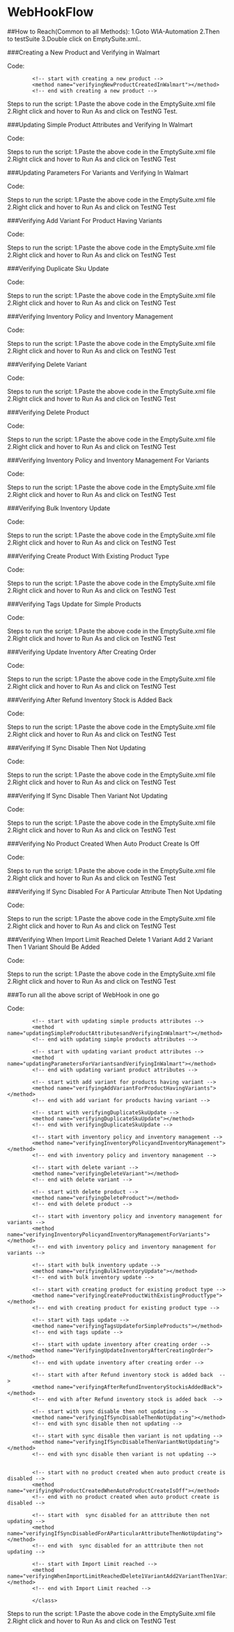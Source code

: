 # WebHookFlow

##How to Reach(Common to all Methods):
1.Goto WIA-Automation
2.Then to testSuite
3.Double click on EmptySuite.xml..

###Creating a New Product and Verifying in Walmart

Code:

<?xml version="1.0" encoding="UTF-8" ?>
<!DOCTYPE suite SYSTEM "http://testng.org/testng-1.0.dtd" >
<suite name="TestSuite">
	<test name="Demo">
<classes>

<class name="TestScripts.WebHook">
			
			<!-- start with creating a new product -->
			<method name="verifyingNewProductCreatedInWalmart"></method>
			<!-- end with creating a new product -->
</class>

</classes>

</test>
</suite>

Steps to run the script:
1.Paste the above code in the EmptySuite.xml file
2.Right click and hover to Run As and click on TestNG Test.


###Updating Simple Product Attributes and Verifying In Walmart

Code:

<?xml version="1.0" encoding="UTF-8" ?>
<!DOCTYPE suite SYSTEM "http://testng.org/testng-1.0.dtd" >
<suite name="TestSuite">
	<test name="Demo">
<classes>

<class name="TestScripts.WebHook">
            <!-- start with updating simple products attributes -->
			<method name="updatingSimpleProductAttributesandVerifyingInWalmart"></method>
			<!-- end with updating simple products attributes -->
</class>

</classes>

</test>
</suite>

Steps to run the script:
1.Paste the above code in the EmptySuite.xml file
2.Right click and hover to Run As and click on TestNG Test


###Updating Parameters For Variants and Verifying In Walmart

Code:

<?xml version="1.0" encoding="UTF-8" ?>
<!DOCTYPE suite SYSTEM "http://testng.org/testng-1.0.dtd" >
<suite name="TestSuite">
	<test name="Demo">
<classes>

<class name="TestScripts.WebHook">
            <!-- start with updating variant product attributes -->
			<method name="updatingParametersForVariantsandVerifyingInWalmart"></method>
			<!-- end with updating variant product attributes -->
</class>

</classes>

</test>
</suite>

Steps to run the script:
1.Paste the above code in the EmptySuite.xml file
2.Right click and hover to Run As and click on TestNG Test


###Verifying Add Variant For Product Having Variants

Code:

<?xml version="1.0" encoding="UTF-8" ?>
<!DOCTYPE suite SYSTEM "http://testng.org/testng-1.0.dtd" >
<suite name="TestSuite">
	<test name="Demo">
<classes>

<class name="TestScripts.WebHook">
            <!-- start with add variant for products having variant -->
			<method name="verifyingAddVariantForProductHavingVariants"></method>
			<!-- end with add variant for products having variant -->
</class>

</classes>

</test>
</suite>

Steps to run the script:
1.Paste the above code in the EmptySuite.xml file
2.Right click and hover to Run As and click on TestNG Test


###Verifying Duplicate Sku Update

Code:

<?xml version="1.0" encoding="UTF-8" ?>
<!DOCTYPE suite SYSTEM "http://testng.org/testng-1.0.dtd" >
<suite name="TestSuite">
	<test name="Demo">
<classes>

<class name="TestScripts.WebHook">
            <!-- start with verifyingDuplicateSkuUpdate -->
			<method name="verifyingDuplicateSkuUpdate"></method>
			<!-- end with verifyingDuplicateSkuUpdate -->
</class>

</classes>

</test>
</suite>

Steps to run the script:
1.Paste the above code in the EmptySuite.xml file
2.Right click and hover to Run As and click on TestNG Test



###Verifying Inventory Policy and Inventory Management

Code:

<?xml version="1.0" encoding="UTF-8" ?>
<!DOCTYPE suite SYSTEM "http://testng.org/testng-1.0.dtd" >
<suite name="TestSuite">
	<test name="Demo">
<classes>

<class name="TestScripts.WebHook">
            <!-- start with inventory policy and inventory management -->
			<method name="verifyingInventoryPolicyandInventoryManagement"></method>
			<!-- end with inventory policy and inventory management -->
</class>

</classes>

</test>
</suite>

Steps to run the script:
1.Paste the above code in the EmptySuite.xml file
2.Right click and hover to Run As and click on TestNG Test



###Verifying Delete Variant

Code:

<?xml version="1.0" encoding="UTF-8" ?>
<!DOCTYPE suite SYSTEM "http://testng.org/testng-1.0.dtd" >
<suite name="TestSuite">
	<test name="Demo">
<classes>

<class name="TestScripts.WebHook">
            <!-- start with delete variant -->
			<method name="verifyingDeleteVariant"></method>
			<!-- end with delete variant -->
</class>

</classes>

</test>
</suite>

Steps to run the script:
1.Paste the above code in the EmptySuite.xml file
2.Right click and hover to Run As and click on TestNG Test



###Verifying Delete Product

Code:

<?xml version="1.0" encoding="UTF-8" ?>
<!DOCTYPE suite SYSTEM "http://testng.org/testng-1.0.dtd" >
<suite name="TestSuite">
	<test name="Demo">
<classes>

<class name="TestScripts.WebHook">
            <!-- start with delete product -->
			<method name="verifyingDeleteProduct"></method>
			<!-- end with delete product -->
</class>

</classes>

</test>
</suite>

Steps to run the script:
1.Paste the above code in the EmptySuite.xml file
2.Right click and hover to Run As and click on TestNG Test



###Verifying Inventory Policy and Inventory Management For Variants

Code:

<?xml version="1.0" encoding="UTF-8" ?>
<!DOCTYPE suite SYSTEM "http://testng.org/testng-1.0.dtd" >
<suite name="TestSuite">
	<test name="Demo">
<classes>

<class name="TestScripts.WebHook">
            <!-- start with inventory policy and inventory management for variants -->
			<method name="verifyingInventoryPolicyandInventoryManagementForVariants"></method>
			<!-- end with inventory policy and inventory management for variants -->
</class>

</classes>

</test>
</suite>

Steps to run the script:
1.Paste the above code in the EmptySuite.xml file
2.Right click and hover to Run As and click on TestNG Test



###Verifying Bulk Inventory Update

Code:

<?xml version="1.0" encoding="UTF-8" ?>
<!DOCTYPE suite SYSTEM "http://testng.org/testng-1.0.dtd" >
<suite name="TestSuite">
	<test name="Demo">
<classes>

<class name="TestScripts.WebHook">
            <!-- start with bulk inventory update -->
			<method name="verifyingBulkInventoryUpdate"></method>
			<!-- end with bulk inventory update -->
</class>

</classes>

</test>
</suite>

Steps to run the script:
1.Paste the above code in the EmptySuite.xml file
2.Right click and hover to Run As and click on TestNG Test



###Verifying Create Product With Existing Product Type

Code:

<?xml version="1.0" encoding="UTF-8" ?>
<!DOCTYPE suite SYSTEM "http://testng.org/testng-1.0.dtd" >
<suite name="TestSuite">
	<test name="Demo">
<classes>

<class name="TestScripts.WebHook">
            <!-- start with creating product for existing product type -->
			<method name="verifyingCreateProductWithExistingProductType"></method>
			<!-- end with creating product for existing product type -->
</class>

</classes>

</test>
</suite>

Steps to run the script:
1.Paste the above code in the EmptySuite.xml file
2.Right click and hover to Run As and click on TestNG Test



###Verifying Tags Update for Simple Products

Code:

<?xml version="1.0" encoding="UTF-8" ?>
<!DOCTYPE suite SYSTEM "http://testng.org/testng-1.0.dtd" >
<suite name="TestSuite">
	<test name="Demo">
<classes>

<class name="TestScripts.WebHook">
            <!-- start with tags update -->
			<method name="verifyingTagsUpdateforSimpleProducts"></method>
			<!-- end with tags update -->
</class>

</classes>

</test>
</suite>

Steps to run the script:
1.Paste the above code in the EmptySuite.xml file
2.Right click and hover to Run As and click on TestNG Test



###Verifying Update Inventory After Creating Order

Code:

<?xml version="1.0" encoding="UTF-8" ?>
<!DOCTYPE suite SYSTEM "http://testng.org/testng-1.0.dtd" >
<suite name="TestSuite">
	<test name="Demo">
<classes>

<class name="TestScripts.WebHook">
			<!-- start with update inventory after creating order -->
			<method name="VerifyingUpdateInventoryAfterCreatingOrder"></method>
			<!-- end with update inventory after creating order -->
</class>

</classes>

</test>
</suite>

Steps to run the script:
1.Paste the above code in the EmptySuite.xml file
2.Right click and hover to Run As and click on TestNG Test



###Verifying After Refund Inventory Stock is Added Back

Code:

<?xml version="1.0" encoding="UTF-8" ?>
<!DOCTYPE suite SYSTEM "http://testng.org/testng-1.0.dtd" >
<suite name="TestSuite">
	<test name="Demo">
<classes>

<class name="TestScripts.WebHook">
			<!-- start with after Refund inventory stock is added back  -->
			<method name="verifyingAfterRefundInventoryStockisAddedBack"></method>
			<!-- end with after Refund inventory stock is added back  -->
</class>

</classes>

</test>
</suite>

Steps to run the script:
1.Paste the above code in the EmptySuite.xml file
2.Right click and hover to Run As and click on TestNG Test



###Verifying If Sync Disable Then Not Updating

Code:

<?xml version="1.0" encoding="UTF-8" ?>
<!DOCTYPE suite SYSTEM "http://testng.org/testng-1.0.dtd" >
<suite name="TestSuite">
	<test name="Demo">
<classes>

<class name="TestScripts.WebHook">
			<!-- start with sync disable then not updating -->
			<method name="verifyingIfSyncDisableThenNotUpdating"></method>
			<!-- end with sync disable then not updating -->
</class>

</classes>

</test>
</suite>

Steps to run the script:
1.Paste the above code in the EmptySuite.xml file
2.Right click and hover to Run As and click on TestNG Test



###Verifying If Sync Disable Then Variant Not Updating

Code:

<?xml version="1.0" encoding="UTF-8" ?>
<!DOCTYPE suite SYSTEM "http://testng.org/testng-1.0.dtd" >
<suite name="TestSuite">
	<test name="Demo">
<classes>

<class name="TestScripts.WebHook">
			<!-- start with sync disable then variant is not updating -->
			<method name="verifyingIfSyncDisableThenVariantNotUpdating"></method>
			<!-- end with sync disable then variant is not updating -->

</class>

</classes>

</test>
</suite>

Steps to run the script:
1.Paste the above code in the EmptySuite.xml file
2.Right click and hover to Run As and click on TestNG Test



###Verifying No Product Created When Auto Product Create Is Off

Code:

<?xml version="1.0" encoding="UTF-8" ?>
<!DOCTYPE suite SYSTEM "http://testng.org/testng-1.0.dtd" >
<suite name="TestSuite">
	<test name="Demo">
<classes>

<class name="TestScripts.WebHook">
			<!-- start with no product created when auto product create is disabled -->
			<method name="verifyingNoProductCreatedWhenAutoProductCreateIsOff"></method>
			<!-- end with no product created when auto product create is disabled -->
</class>

</classes>

</test>
</suite>

Steps to run the script:
1.Paste the above code in the EmptySuite.xml file
2.Right click and hover to Run As and click on TestNG Test



###Verifying If Sync Disabled For A Particular Attribute Then Not Updating

Code:

<?xml version="1.0" encoding="UTF-8" ?>
<!DOCTYPE suite SYSTEM "http://testng.org/testng-1.0.dtd" >
<suite name="TestSuite">
	<test name="Demo">
<classes>

<class name="TestScripts.WebHook">
			<!-- start with  sync disabled for an atttribute then not updating -->
			<method name="verifyingIfSyncDisabledForAParticularAttributeThenNotUpdating"></method>
			<!-- end with  sync disabled for an atttribute then not updating -->
</class>

</classes>

</test>
</suite>

Steps to run the script:
1.Paste the above code in the EmptySuite.xml file
2.Right click and hover to Run As and click on TestNG Test



###Verifying When Import Limit Reached Delete 1 Variant Add 2 Variant Then 1 Variant Should Be Added

Code:

<?xml version="1.0" encoding="UTF-8" ?>
<!DOCTYPE suite SYSTEM "http://testng.org/testng-1.0.dtd" >
<suite name="TestSuite">
	<test name="Demo">
<classes>

<class name="TestScripts.WebHook">
			<!-- start with Import Limit reached -->
			<method name="verifyingWhenImportLimitReachedDelete1VariantAdd2VariantThen1VariantShouldBeAdded"></method>
			<!-- end with Import Limit reached -->
</class>

</classes>

</test>
</suite>

Steps to run the script:
1.Paste the above code in the EmptySuite.xml file
2.Right click and hover to Run As and click on TestNG Test




###To run all the above script of WebHook in one go

Code:

<?xml version="1.0" encoding="UTF-8" ?>
<!DOCTYPE suite SYSTEM "http://testng.org/testng-1.0.dtd" >
<suite name="TestSuite">
	<test name="Demo">
<classes>

<class name="TestScripts.WebHook">
            <!-- start with creating a new product -->
			<method name="verifyingNewProductCreatedInWalmart"></method>
			<!-- end with creating a new product -->
			
			<!-- start with updating simple products attributes -->
			<method name="updatingSimpleProductAttributesandVerifyingInWalmart"></method>
			<!-- end with updating simple products attributes -->
			
			<!-- start with updating variant product attributes -->
			<method name="updatingParametersForVariantsandVerifyingInWalmart"></method>
			<!-- end with updating variant product attributes -->
			
			<!-- start with add variant for products having variant -->
			<method name="verifyingAddVariantForProductHavingVariants"></method>
			<!-- end with add variant for products having variant -->
			
			<!-- start with verifyingDuplicateSkuUpdate -->
			<method name="verifyingDuplicateSkuUpdate"></method>
			<!-- end with verifyingDuplicateSkuUpdate -->
			
			<!-- start with inventory policy and inventory management -->
			<method name="verifyingInventoryPolicyandInventoryManagement"></method>
			<!-- end with inventory policy and inventory management -->
			
			<!-- start with delete variant -->
			<method name="verifyingDeleteVariant"></method>
			<!-- end with delete variant -->
			
			<!-- start with delete product -->
			<method name="verifyingDeleteProduct"></method>
			<!-- end with delete product -->
			
			<!-- start with inventory policy and inventory management for variants -->
			<method name="verifyingInventoryPolicyandInventoryManagementForVariants"></method>
			<!-- end with inventory policy and inventory management for variants -->
			
			<!-- start with bulk inventory update -->
			<method name="verifyingBulkInventoryUpdate"></method>
			<!-- end with bulk inventory update -->
			
			<!-- start with creating product for existing product type -->
			<method name="verifyingCreateProductWithExistingProductType"></method>
			<!-- end with creating product for existing product type -->
			
			<!-- start with tags update -->
			<method name="verifyingTagsUpdateforSimpleProducts"></method>
			<!-- end with tags update -->
			
			<!-- start with update inventory after creating order -->
			<method name="VerifyingUpdateInventoryAfterCreatingOrder"></method>
			<!-- end with update inventory after creating order -->
			
			<!-- start with after Refund inventory stock is added back  -->
			<method name="verifyingAfterRefundInventoryStockisAddedBack"></method>
			<!-- end with after Refund inventory stock is added back  -->
			
			<!-- start with sync disable then not updating -->
			<method name="verifyingIfSyncDisableThenNotUpdating"></method>
			<!-- end with sync disable then not updating -->
			
			<!-- start with sync disable then variant is not updating -->
			<method name="verifyingIfSyncDisableThenVariantNotUpdating"></method>
			<!-- end with sync disable then variant is not updating -->
			
			
			<!-- start with no product created when auto product create is disabled -->
			<method name="verifyingNoProductCreatedWhenAutoProductCreateIsOff"></method>
			<!-- end with no product created when auto product create is disabled -->
			
			<!-- start with  sync disabled for an atttribute then not updating -->
			<method name="verifyingIfSyncDisabledForAParticularAttributeThenNotUpdating"></method>
			<!-- end with  sync disabled for an atttribute then not updating -->
			
			<!-- start with Import Limit reached -->
			<method name="verifyingWhenImportLimitReachedDelete1VariantAdd2VariantThen1VariantShouldBeAdded"></method>
			<!-- end with Import Limit reached -->
						
			</class>
</classes>

</test>
</suite>

Steps to run the script:
1.Paste the above code in the EmptySuite.xml file
2.Right click and hover to Run As and click on TestNG Test

